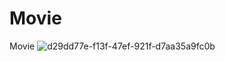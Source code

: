 # Movie
Movie
![d29dd77e-f13f-47ef-921f-d7aa35a9fc0b](https://user-images.githubusercontent.com/25592906/151245235-7dcb0103-2ed4-406f-a58d-aeccf1902be5.png)
